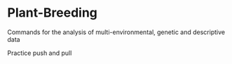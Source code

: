 # Plant-Breeding
Commands for the analysis of multi-environmental, genetic and descriptive data

Practice push and pull 
